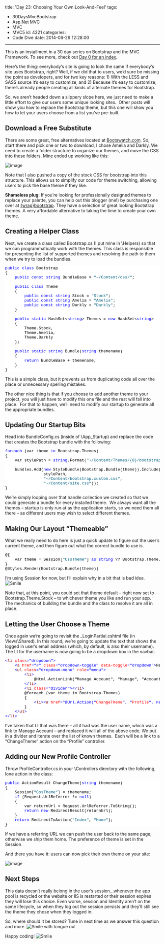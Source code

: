 title: 'Day 23: Choosing Your Own Look-And-Feel'
tags:
  - 30DaysMvcBootstrap
  - Asp.Net MVC
  - MVC
  - MVC5
id: 4221
categories:
  - Code Dive
date: 2014-06-29 12:28:00
---

This is an installment in a 30 day series on Bootstrap and the MVC Framework. To see more, check out [Day 0 for an index](http://jameschambers.com/2014/06/day-0-boothstrapping-mvc-for-the-next-30-days/).

Here’s the thing: everybody’s site is going to look the same if everybody’s site uses Bootstrap, right? Well, if we did that to users, we’d sure be missing the point as developers, and for two key reasons: 1) With the LESS and SASS source it’s easy to customize, and 2) Because it’s easy to customize, there’s already people creating all kinds of alternate themes for Bootstrap.

So, we aren’t headed down a slippery slope here, we just need to make a little effort to give our users some unique looking sites.&nbsp; Other posts will show you how to replace the Bootstrap theme, but this one will show you how to let your users choose from a list you’ve pre-built.

## Download a Free Substitute

There are some great, free alternatives located at [Bootswatch.com](http://bootswatch.com/). So, start there and pick one or two to download, I chose Amelia and Darkly. We need to create a folder structure to organize our themes, and move the CSS into those folders. Mine ended up working like this:

![image](http://jameschambers.com/wp-content/uploads/2014/06/image40.png "image")

Note that I also pushed a copy of the stock CSS for bootstrap into this structure. This allows us to simplify our code for theme switching, allowing users to pick the base theme if they like.

**Shameless plug**: If you’re looking for professionally designed themes to replace your palette, you can help out this blogger (me!) by purchasing one over at [{wrap}bootstrap](https://wrapbootstrap.com/?ref=BootstrapOnMvc). They have a selection of great looking Bootstrap themes. A very affordable alternative to taking the time to create your own theme.

## Creating a Helper Class

Next, we create a class called Bootstrap.cs (I put mine in \Helpers) so that we can programmatically work with the themes. This class is responsible for presenting the list of supported themes and resolving the path to them when we try to load the bundles.
<pre class="csharpcode"><span class="kwrd">public</span> <span class="kwrd">class</span> Bootstrap
{
    <span class="kwrd">public</span> <span class="kwrd">const</span> <span class="kwrd">string</span> BundleBase = <span class="str">"~/Content/css/"</span>;

    <span class="kwrd">public</span> <span class="kwrd">class</span> Theme
    {
        <span class="kwrd">public</span> <span class="kwrd">const</span> <span class="kwrd">string</span> Stock = <span class="str">"Stock"</span>;
        <span class="kwrd">public</span> <span class="kwrd">const</span> <span class="kwrd">string</span> Amelia = <span class="str">"Amelia"</span>;
        <span class="kwrd">public</span> <span class="kwrd">const</span> <span class="kwrd">string</span> Darkly = <span class="str">"Darkly"</span>;
    }

    <span class="kwrd">public</span> <span class="kwrd">static</span> HashSet&lt;<span class="kwrd">string</span>&gt; Themes = <span class="kwrd">new</span> HashSet&lt;<span class="kwrd">string</span>&gt;
    {
        Theme.Stock,
        Theme.Amelia,
        Theme.Darkly
    };

    <span class="kwrd">public</span> <span class="kwrd">static</span> <span class="kwrd">string</span> Bundle(<span class="kwrd">string</span> themename)
    {
        <span class="kwrd">return</span> BundleBase + themename;
    }
}</pre>
<style type="text/css">.csharpcode, .csharpcode pre
{
	font-size: small;
	color: black;
	font-family: consolas, "Courier New", courier, monospace;
	background-color: #ffffff;
	/*white-space: pre;*/
}
.csharpcode pre { margin: 0em; }
.csharpcode .rem { color: #008000; }
.csharpcode .kwrd { color: #0000ff; }
.csharpcode .str { color: #006080; }
.csharpcode .op { color: #0000c0; }
.csharpcode .preproc { color: #cc6633; }
.csharpcode .asp { background-color: #ffff00; }
.csharpcode .html { color: #800000; }
.csharpcode .attr { color: #ff0000; }
.csharpcode .alt 
{
	background-color: #f4f4f4;
	width: 100%;
	margin: 0em;
}
.csharpcode .lnum { color: #606060; }
</style>

This is a simple class, but it prevents us from duplicating code all over the place or unnecessary spelling mistakes.

The other nice thing is that if you choose to add another theme to your project, you will just have to modify this one file and the rest will fall into place.&nbsp; For that to happen, we’ll need to modify our startup to generate all the appropriate bundles.

## Updating Our Startup Bits

Head into BundleConfig.cs (inside of \App_Startup) and replace the code that creates the Bootstrap bundle with the following:
<pre class="csharpcode"><span class="kwrd">foreach</span> (var theme <span class="kwrd">in</span> Bootstrap.Themes)
{
    var stylePath = <span class="kwrd">string</span>.Format(<span class="str">"~/Content/Themes/{0}/bootstrap.css"</span>, theme);

    bundles.Add(<span class="kwrd">new</span> StyleBundle(Bootstrap.Bundle(theme)).Include(
                stylePath,
                <span class="str">"~/Content/bootstrap.custom.css"</span>,
                <span class="str">"~/Content/site.css"</span>));
}</pre>
<style type="text/css">.csharpcode, .csharpcode pre
{
	font-size: small;
	color: black;
	font-family: consolas, "Courier New", courier, monospace;
	background-color: #ffffff;
	/*white-space: pre;*/
}
.csharpcode pre { margin: 0em; }
.csharpcode .rem { color: #008000; }
.csharpcode .kwrd { color: #0000ff; }
.csharpcode .str { color: #006080; }
.csharpcode .op { color: #0000c0; }
.csharpcode .preproc { color: #cc6633; }
.csharpcode .asp { background-color: #ffff00; }
.csharpcode .html { color: #800000; }
.csharpcode .attr { color: #ff0000; }
.csharpcode .alt 
{
	background-color: #f4f4f4;
	width: 100%;
	margin: 0em;
}
.csharpcode .lnum { color: #606060; }
</style>

We’re simply looping over that handle collection we created so that we could generate a bundle for every installed theme.&nbsp; We always want all the themes – startup is only run at as the application starts, so we need them all there – as different users may wish to select different themes.

## Making Our Layout “Themeable”

What we really need to do here is just a quick update to figure out the user’s current theme, and then figure out what the correct bundle to use is.
<pre class="csharpcode">@{
    var theme = Session[<span class="str">"CssTheme"</span>] <span class="kwrd">as</span> <span class="kwrd">string</span> ?? Bootstrap.Theme.Stock;
}
@Styles.Render(Bootstrap.Bundle(theme))</pre>
<style type="text/css">.csharpcode, .csharpcode pre
{
	font-size: small;
	color: black;
	font-family: consolas, "Courier New", courier, monospace;
	background-color: #ffffff;
	/*white-space: pre;*/
}
.csharpcode pre { margin: 0em; }
.csharpcode .rem { color: #008000; }
.csharpcode .kwrd { color: #0000ff; }
.csharpcode .str { color: #006080; }
.csharpcode .op { color: #0000c0; }
.csharpcode .preproc { color: #cc6633; }
.csharpcode .asp { background-color: #ffff00; }
.csharpcode .html { color: #800000; }
.csharpcode .attr { color: #ff0000; }
.csharpcode .alt 
{
	background-color: #f4f4f4;
	width: 100%;
	margin: 0em;
}
.csharpcode .lnum { color: #606060; }
</style>

I’m using Session for now, but I’ll explain why in a bit that is bad idea. ![Smile](http://jameschambers.com/wp-content/uploads/2014/06/wlEmoticon-smile3.png)

Note that, at this point, you could set that theme default – right now set to Bootstrap.Theme.Stock – to whichever theme you like and run your app. The mechanics of building the bundle and the class to resolve it are all in place.

## Letting the User Choose a Theme

Once again we’re going to revisit the _LoginPartial.cshtml file (in Views\Shared). In this round, we’re going to update the text that shows the logged in user’s email address (which, by default, is also their username). The LI for the username is now going to be a dropdown box in the navbar.
<pre class="csharpcode"><span class="kwrd">&lt;</span><span class="html">li</span> <span class="attr">class</span><span class="kwrd">="dropdown"</span><span class="kwrd">&gt;</span>
    <span class="kwrd">&lt;</span><span class="html">a</span> <span class="attr">href</span><span class="kwrd">="#"</span> <span class="attr">class</span><span class="kwrd">="dropdown-toggle"</span> <span class="attr">data-toggle</span><span class="kwrd">="dropdown"</span><span class="kwrd">&gt;</span>Hello @username! <span class="kwrd">&lt;</span><span class="html">span</span> <span class="attr">class</span><span class="kwrd">="caret"</span><span class="kwrd">&gt;&lt;/</span><span class="html">span</span><span class="kwrd">&gt;&lt;/</span><span class="html">a</span><span class="kwrd">&gt;</span>
    <span class="kwrd">&lt;</span><span class="html">ul</span> <span class="attr">class</span><span class="kwrd">="dropdown-menu"</span> <span class="attr">role</span><span class="kwrd">="menu"</span><span class="kwrd">&gt;</span>
        <span class="kwrd">&lt;</span><span class="html">li</span><span class="kwrd">&gt;</span>
            @Html.ActionLink("Manage Account", "Manage", "Account", routeValues: null, htmlAttributes: new { title = "Manage" })
        <span class="kwrd">&lt;/</span><span class="html">li</span><span class="kwrd">&gt;</span>
        <span class="kwrd">&lt;</span><span class="html">li</span> <span class="attr">class</span><span class="kwrd">="divider"</span><span class="kwrd">&gt;&lt;/</span><span class="html">li</span><span class="kwrd">&gt;</span>
        @foreach (var theme in Bootstrap.Themes)
        {
            <span class="kwrd">&lt;</span><span class="html">li</span><span class="kwrd">&gt;&lt;</span><span class="html">a</span> <span class="attr">href</span><span class="kwrd">="@Url.Action("</span><span class="attr">ChangeTheme</span><span class="kwrd">", "</span><span class="attr">Profile</span><span class="kwrd">", new { themename = theme})"</span><span class="kwrd">&gt;</span>@theme<span class="kwrd">&lt;/</span><span class="html">a</span><span class="kwrd">&gt;&lt;/</span><span class="html">li</span><span class="kwrd">&gt;</span>
        }
    <span class="kwrd">&lt;/</span><span class="html">ul</span><span class="kwrd">&gt;</span>
<span class="kwrd">&lt;/</span><span class="html">li</span><span class="kwrd">&gt;</span>
</pre>

<style type="text/css">.csharpcode, .csharpcode pre
{
	font-size: small;
	color: black;
	font-family: consolas, "Courier New", courier, monospace;
	background-color: #ffffff;
	/*white-space: pre;*/
}
.csharpcode pre { margin: 0em; }
.csharpcode .rem { color: #008000; }
.csharpcode .kwrd { color: #0000ff; }
.csharpcode .str { color: #006080; }
.csharpcode .op { color: #0000c0; }
.csharpcode .preproc { color: #cc6633; }
.csharpcode .asp { background-color: #ffff00; }
.csharpcode .html { color: #800000; }
.csharpcode .attr { color: #ff0000; }
.csharpcode .alt 
{
	background-color: #f4f4f4;
	width: 100%;
	margin: 0em;
}
.csharpcode .lnum { color: #606060; }
</style>
I’ve taken that LI that was there – all it had was the user name, which was a link to Manage Account – and replaced it will all of the above code. We put in a divider and iterate over the list of known themes.&nbsp; Each will be a link to a “ChangeTheme” action on the “Profile” controller.

## Adding our New Profile Controller

Throw ProfileController.cs in your \Controllers directory with the following, lone action in the class:
<pre class="csharpcode"><span class="kwrd">public</span> ActionResult ChangeTheme(<span class="kwrd">string</span> themename)
{
    Session[<span class="str">"CssTheme"</span>] = themename;
    <span class="kwrd">if</span> (Request.UrlReferrer != <span class="kwrd">null</span>)
    {
        var returnUrl = Request.UrlReferrer.ToString();
        <span class="kwrd">return</span> <span class="kwrd">new</span> RedirectResult(returnUrl);
    }
    <span class="kwrd">return</span> RedirectToAction(<span class="str">"Index"</span>, <span class="str">"Home"</span>);
}</pre>
<style type="text/css">.csharpcode, .csharpcode pre
{
	font-size: small;
	color: black;
	font-family: consolas, "Courier New", courier, monospace;
	background-color: #ffffff;
	/*white-space: pre;*/
}
.csharpcode pre { margin: 0em; }
.csharpcode .rem { color: #008000; }
.csharpcode .kwrd { color: #0000ff; }
.csharpcode .str { color: #006080; }
.csharpcode .op { color: #0000c0; }
.csharpcode .preproc { color: #cc6633; }
.csharpcode .asp { background-color: #ffff00; }
.csharpcode .html { color: #800000; }
.csharpcode .attr { color: #ff0000; }
.csharpcode .alt 
{
	background-color: #f4f4f4;
	width: 100%;
	margin: 0em;
}
.csharpcode .lnum { color: #606060; }
</style>

If we have a referring URL we can push the user back to the same page, otherwise we ship them home. The preference of theme is set in the Session.

And there you have it: users can now pick their own theme on your site:

![image](http://jameschambers.com/wp-content/uploads/2014/06/image41.png "image")

## Next Steps

This data doesn’t really belong in the user’s session…whenever the app pool is recycled or the website or IIS is restarted or their session expires they will lose this choice. Even worse, session and Identity aren’t on the same lifecycle, so when they log out the session persists and they’ll still see the theme they chose when they logged in.

So, where should it be stored? Tune in next time as we answer this question and more. ![Smile with tongue out](http://jameschambers.com/wp-content/uploads/2014/06/wlEmoticon-smilewithtongueout.png)

Happy coding! ![Smile](http://jameschambers.com/wp-content/uploads/2014/06/wlEmoticon-smile3.png)